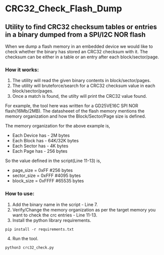 # CRC32_Check_Flash_Dump

## Utility to find CRC32 checksum tables or entries in a binary dumped from a SPI/I2C NOR flash 

When we dump a flash memory in an embedded device we would like to check whether the binary has stored an CRC32 checksum with it. The checksum can be either in a table or an entry after each block/sector/page. 

### How it works:

1. The utility will read the given binary contents in block/sector/pages.
2. The utility will bruteforce/search for a CRC32 checksum value in each block/sector/pages. 
3. Once a match is found, the utilty will print the CRC32 value found. 

For example, the tool here was written for a GD25VE16C SPI NOR flash(16Mb/2MB). The datasheeet of the flash memory mentions the memory organization and how the Block/Sector/Page size is defined.

The memory organization for the above example is,

* Each Device has - 2M bytes
* Each Block has - 64K/32K bytes
* Each Sector has - 4K bytes
* Each Page has - 256 bytes

So the value defined in the script(Line 11-13) is, 

* page_size = 0xFF  #256 bytes
* sector_size = 0xFFF  #4095 bytes
* block_size = 0xFFFF  #65535 bytes

### How to use:

1. Add the binary name in the script - Line 7. 
2. Verify/Change the memory organization as per the target memory you want to check the crc entries - Line 11-13. 
3. Install the python library requirements.
``` 
pip install -r requirements.txt 
```

4. Run the tool. 
``` 
python3 crc32_check.py
```

